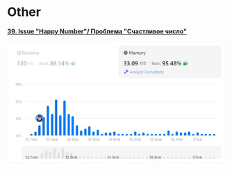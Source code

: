 # Other

[**39. Issue "Happy Number"/ Проблема "Счастливое число"**](https://github.com/IvanShalimov/AlgorithmIssuesIS/blob/main/other/solution%2039/solution39.kt)

![**Score"**](https://github.com/IvanShalimov/AlgorithmIssuesIS/blob/main/other/solution%2039/solution39.jpg)

